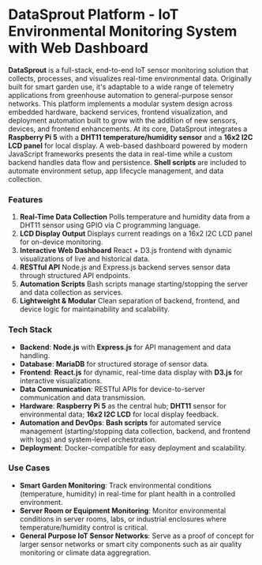 # DataSprout Platform - IoT Environmental Monitoring System with Web Dashboard

**DataSprout** is a full-stack, end-to-end IoT sensor monitoring solution that collects, processes, and visualizes real-time environmental data. Originally built for smart garden use, it's adaptable to a wide range of telemetry applications from greenhouse automation to general-purpose sensor networks. This platform implements a modular system design across embedded hardware, backend services, frontend visualization, and deployment automation built to grow with the addition of new sensors, devices, and frontend enhancements. At its core, DataSprout integrates a **Raspberry Pi 5** with a **DHT11 temperature/humidity sensor** and a **16x2 I2C LCD panel** for local display. A web-based dashboard powered by modern JavaScript frameworks presents the data in real-time while a custom backend handles data flow and persistence. **Shell scripts** are included to automate environment setup, app lifecycle management, and data collection.

### Features

1. **Real-Time Data Collection**
Polls temperature and humidity data from a DHT11 sensor using GPIO via C programming language.
2. **LCD Display Output**
Displays current readings on a 16x2 I2C LCD panel for on-device monitoring.
3. **Interactive Web Dashboard**
React + D3.js frontend with dynamic visualizations of live and historical data.
4. **RESTful API**
Node.js and Express.js backend serves sensor data through structured API endpoints.
5. **Automation Scripts**
Bash scripts manage starting/stopping the server and data collection as services.
6. **Lightweight & Modular**
Clean separation of backend, frontend, and device logic for maintainability and scalability.

### Tech Stack

* **Backend**: **Node.js** with **Express.js** for API management and data handling.
* **Database**: **MariaDB** for structured storage of sensor data.
* **Frontend**: **React.js** for dynamic, real-time data display with **D3.js** for interactive visualizations.
* **Data Communication**: RESTful APIs for device-to-server communication and data transmission.
* **Hardware**: **Raspberry Pi 5** as the central hub; **DHT11** sensor for environmental data; **16x2 I2C LCD** for local display feedback.
* **Automation and DevOps**: **Bash scripts** for automated service management (starting/stopping data collection, backend, and frontend with logs) and system-level orchestration.
* **Deployment**: Docker-compatible for easy deployment and scalability.

### Use Cases

* **Smart Garden Monitoring**: Track environmental conditions (temperature, humidity) in real-time for plant health in a controlled environment.
* **Server Room or Equipment Monitoring**: Monitor environmental conditions in server rooms, labs, or industrial enclosures where temperature/humidity control is critical.
* **General Purpose IoT Sensor Networks**: Serve as a proof of concept for larger sensor networks or smart city components such as air quality monitoring or climate data aggregration.